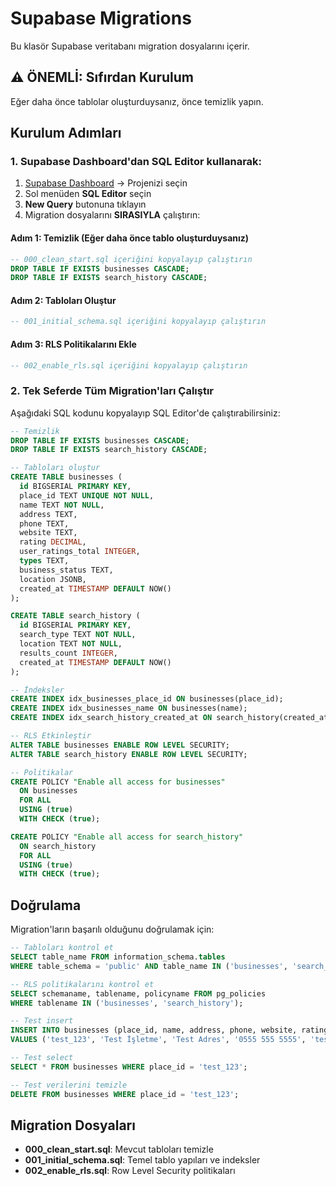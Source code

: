 # Supabase Migrations

Bu klasör Supabase veritabanı migration dosyalarını içerir.

## ⚠️ ÖNEMLİ: Sıfırdan Kurulum

Eğer daha önce tablolar oluşturduysanız, önce temizlik yapın.

## Kurulum Adımları

### 1. Supabase Dashboard'dan SQL Editor kullanarak:

1. [Supabase Dashboard](https://supabase.com/dashboard) → Projenizi seçin
2. Sol menüden **SQL Editor** seçin
3. **New Query** butonuna tıklayın
4. Migration dosyalarını **SIRASIYLA** çalıştırın:

#### Adım 1: Temizlik (Eğer daha önce tablo oluşturduysanız)
```sql
-- 000_clean_start.sql içeriğini kopyalayıp çalıştırın
DROP TABLE IF EXISTS businesses CASCADE;
DROP TABLE IF EXISTS search_history CASCADE;
```

#### Adım 2: Tabloları Oluştur
```sql
-- 001_initial_schema.sql içeriğini kopyalayıp çalıştırın
```

#### Adım 3: RLS Politikalarını Ekle
```sql
-- 002_enable_rls.sql içeriğini kopyalayıp çalıştırın
```

### 2. Tek Seferde Tüm Migration'ları Çalıştır

Aşağıdaki SQL kodunu kopyalayıp SQL Editor'de çalıştırabilirsiniz:

```sql
-- Temizlik
DROP TABLE IF EXISTS businesses CASCADE;
DROP TABLE IF EXISTS search_history CASCADE;

-- Tabloları oluştur
CREATE TABLE businesses (
  id BIGSERIAL PRIMARY KEY,
  place_id TEXT UNIQUE NOT NULL,
  name TEXT NOT NULL,
  address TEXT,
  phone TEXT,
  website TEXT,
  rating DECIMAL,
  user_ratings_total INTEGER,
  types TEXT,
  business_status TEXT,
  location JSONB,
  created_at TIMESTAMP DEFAULT NOW()
);

CREATE TABLE search_history (
  id BIGSERIAL PRIMARY KEY,
  search_type TEXT NOT NULL,
  location TEXT NOT NULL,
  results_count INTEGER,
  created_at TIMESTAMP DEFAULT NOW()
);

-- İndeksler
CREATE INDEX idx_businesses_place_id ON businesses(place_id);
CREATE INDEX idx_businesses_name ON businesses(name);
CREATE INDEX idx_search_history_created_at ON search_history(created_at DESC);

-- RLS Etkinleştir
ALTER TABLE businesses ENABLE ROW LEVEL SECURITY;
ALTER TABLE search_history ENABLE ROW LEVEL SECURITY;

-- Politikalar
CREATE POLICY "Enable all access for businesses"
  ON businesses
  FOR ALL
  USING (true)
  WITH CHECK (true);

CREATE POLICY "Enable all access for search_history"
  ON search_history
  FOR ALL
  USING (true)
  WITH CHECK (true);
```

## Doğrulama

Migration'ların başarılı olduğunu doğrulamak için:

```sql
-- Tabloları kontrol et
SELECT table_name FROM information_schema.tables 
WHERE table_schema = 'public' AND table_name IN ('businesses', 'search_history');

-- RLS politikalarını kontrol et
SELECT schemaname, tablename, policyname FROM pg_policies 
WHERE tablename IN ('businesses', 'search_history');

-- Test insert
INSERT INTO businesses (place_id, name, address, phone, website, rating, user_ratings_total, types, business_status, location)
VALUES ('test_123', 'Test İşletme', 'Test Adres', '0555 555 5555', 'test.com', 4.5, 100, 'restoran', 'OPERATIONAL', '{"lat": 41.0082, "lng": 28.9784}');

-- Test select
SELECT * FROM businesses WHERE place_id = 'test_123';

-- Test verilerini temizle
DELETE FROM businesses WHERE place_id = 'test_123';
```

## Migration Dosyaları

- **000_clean_start.sql**: Mevcut tabloları temizle
- **001_initial_schema.sql**: Temel tablo yapıları ve indeksler
- **002_enable_rls.sql**: Row Level Security politikaları
